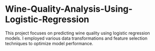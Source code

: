 # Wine-Quality-Analysis-Using-Logistic-Regression
This project focuses on predicting wine quality using logistic regression models. I employed various data transformations and feature selection techniques to optimize model performance.
